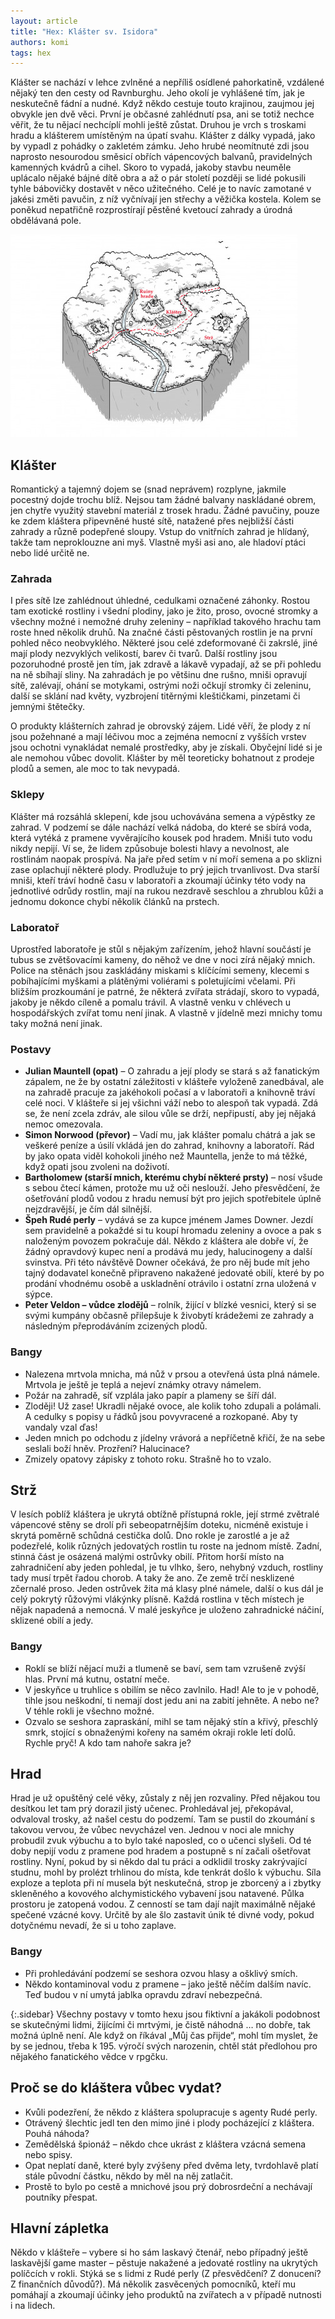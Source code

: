 ```yaml
---
layout: article
title: "Hex: Klášter sv. Isidora"
authors: komi
tags: hex
---
```


Klášter se nachází v lehce zvlněné a nepříliš osídlené pahorkatině, vzdálené nějaký ten den cesty od Ravnburghu. Jeho okolí je vyhlášené tím, jak je neskutečně fádní a nudné. Když někdo cestuje touto krajinou, zaujmou jej obvykle jen dvě věci. První je občasné zahlédnutí psa, ani se totiž nechce věřit, že tu nějací nechcíplí mohli ještě zůstat. Druhou je vrch s troskami hradu a klášterem umístěným na úpatí svahu. Klášter z dálky vypadá, jako by vypadl z pohádky o zakletém zámku. Jeho hrubé neomítnuté zdi jsou naprosto nesourodou směsicí obřích vápencových balvanů, pravidelných kamenných kvádrů a cihel. Skoro to vypadá, jakoby stavbu neuměle uplácalo nějaké bájné dítě obra a až o pár století později se lidé pokusili tyhle bábovičky dostavět v něco užitečného. Celé je to navíc zamotané v jakési změti pavučin, z níž vyčnívají jen střechy a věžička kostela. Kolem se poněkud nepatřičně rozprostírají pěstěné kvetoucí zahrady a úrodná obdělávaná pole.

![](komi-opt.jpg)

## Klášter

Romantický a tajemný dojem se (snad neprávem) rozplyne, jakmile pocestný dojde trochu blíž. Nejsou tam žádné balvany naskládané obrem, jen chytře využitý stavební materiál z trosek hradu. Žádné pavučiny, pouze ke zdem kláštera připevněné husté sítě, natažené přes nejbližší části zahrady a různě podepřené sloupy. Vstup do vnitřních zahrad je hlídaný, takže tam neproklouzne ani myš. Vlastně myši asi ano, ale hladoví ptáci nebo lidé určitě ne.

### Zahrada

I přes sítě lze zahlédnout úhledné, cedulkami označené záhonky. Rostou tam exotické rostliny i všední plodiny, jako je žito, proso, ovocné stromky a všechny možné i nemožné druhy zeleniny – například takového hrachu tam roste hned několik druhů. Na značné části pěstovaných rostlin je na první pohled něco neobvyklého. Některé jsou celé zdeformované či zakrslé, jiné mají plody nezvyklých velikostí, barev či tvarů. Další rostliny jsou pozoruhodné prostě jen tím, jak zdravě a lákavě vypadají, až se při pohledu na ně sbíhají sliny. Na zahradách je po většinu dne rušno, mniši opravují sítě, zalévají, ohání se motykami, ostrými noži očkují stromky či zeleninu, další se sklání nad květy, vyzbrojení titěrnými kleštičkami, pinzetami či jemnými štětečky.

O produkty klášterních zahrad je obrovský zájem. Lidé věří, že plody z ní jsou požehnané a mají léčivou moc a zejména nemocní z vyšších vrstev jsou ochotni vynakládat nemalé prostředky, aby je získali. Obyčejní lidé si je ale nemohou vůbec dovolit. Klášter by měl teoreticky bohatnout z prodeje plodů a semen, ale moc to tak nevypadá.

### Sklepy

Klášter má rozsáhlá sklepení, kde jsou uchovávána semena a výpěstky ze zahrad. V podzemí se dále nachází velká nádoba, do které se sbírá voda, která vytéká z pramene vyvěrajícího kousek pod hradem. Mniši tuto vodu nikdy nepijí. Ví se, že lidem způsobuje bolesti hlavy a nevolnost, ale rostlinám naopak prospívá. Na jaře před setím v ní moří semena a po sklizni zase oplachují některé plody. Prodlužuje to prý jejich trvanlivost. Dva starší mniši, kteří tráví hodně času v laboratoři a zkoumají účinky této vody na jednotlivé odrůdy rostlin, mají na rukou nezdravě seschlou a zhrublou kůži a jednomu dokonce chybí několik článků na prstech.

### Laboratoř

Uprostřed laboratoře je stůl s nějakým zařízením, jehož hlavní součástí je tubus se zvětšovacími kameny, do něhož ve dne v noci zírá nějaký mnich. Police na stěnách jsou zaskládány miskami s klíčícími semeny, klecemi s pobíhajícími myškami a plátěnými voliérami s poletujícími včelami. Při bližším prozkoumání je patrné, že některá zvířata strádají, skoro to vypadá, jakoby je někdo cíleně a pomalu trávil. A vlastně venku v chlévech u hospodářských zvířat tomu není jinak. A vlastně v jídelně mezi mnichy tomu taky možná není jinak.

### Postavy

- __Julian Mauntell (opat)__ – O zahradu a její plody se stará s až fanatickým zápalem, ne že by ostatní záležitosti v klášteře vyloženě zanedbával, ale na zahradě pracuje za jakéhokoli počasí a v laboratoři a knihovně tráví celé noci. V klášteře si jej všichni váží nebo to alespoň tak vypadá. Zdá se, že není zcela zdráv, ale silou vůle se drží, nepřipustí, aby jej nějaká nemoc omezovala.
- __Simon Norwood (převor)__ – Vadí mu, jak klášter pomalu chátrá a jak se veškeré peníze a úsilí vkládá jen do zahrad, knihovny a laboratoří. Rád by jako opata viděl kohokoli jiného než Mauntella, jenže to má těžké, když opati jsou zvoleni na doživotí.
- __Bartholomew (starší mnich, kterému chybí některé prsty)__ – nosí všude s sebou čtecí kámen, protože mu už oči neslouží. Jeho přesvědčení, že ošetřování plodů vodou z hradu nemusí být pro jejich spotřebitele úplně nejzdravější, je čím dál silnější.
- __Špeh Rudé perly__ – vydává se za kupce jménem James Downer. Jezdí sem pravidelně a pokaždé si tu koupí hromadu zeleniny a ovoce a pak s naloženým povozem pokračuje dál. Někdo z kláštera ale dobře ví, že žádný opravdový kupec není a prodává mu jedy, halucinogeny a další svinstva. Při této návštěvě Downer očekává, že pro něj bude mít jeho tajný dodavatel konečně připraveno nakažené jedovaté obilí, které by po prodání vhodnému osobě a uskladnění otrávilo i ostatní zrna uložená v sýpce.
- __Peter Veldon – vůdce zlodějů__ – rolník, žijící v blízké vesnici, který si se svými kumpány občasně přilepšuje k živobytí krádežemi ze zahrady a následným přeprodáváním zcizených plodů.

### Bangy

- Nalezena mrtvola mnicha, má nůž v prsou a otevřená ústa plná námele. Mrtvola je ještě je teplá a nejeví známky otravy námelem.
- Požár na zahradě, síť vzplála jako papír a plameny se šíří dál.
- Zloději! Už zase! Ukradli nějaké ovoce, ale kolik toho zdupali a polámali. A cedulky s popisy u řádků jsou povyvracené a rozkopané. Aby ty vandaly vzal ďas!
- Jeden mnich po odchodu z jídelny vrávorá a nepříčetně křičí, že na sebe seslali boží hněv. Prozření? Halucinace?
- Zmizely opatovy zápisky z tohoto roku. Strašně ho to vzalo.

## Strž

V lesích poblíž kláštera je ukrytá obtížně přístupná rokle, její strmé zvětralé vápencové stěny se drolí při sebeopatrnějším doteku, nicméně existuje i skrytá poměrně schůdná cestička dolů. Dno rokle je zarostlé a je až podezřelé, kolik různých jedovatých rostlin tu roste na jednom místě. Zadní, stinná část je osázená malými ostrůvky obilí. Přitom horší místo na zahradničení aby jeden pohledal, je tu vlhko, šero, nehybný vzduch, rostliny tady musí trpět řadou chorob. A taky že ano. Ze země trčí nesklizené zčernalé proso. Jeden ostrůvek žita má klasy plné námele, další o kus dál je celý pokrytý růžovými vlákýnky plísně. Každá rostlina v těch místech je nějak napadená a nemocná. V malé jeskyňce je uloženo zahradnické náčiní, sklizené obilí a jedy.

### Bangy

- Roklí se blíží nějací muži a tlumeně se baví, sem tam vzrušeně zvýší hlas. První má kutnu, ostatní meče.
- V jeskyňce u truhlice s obilím se něco zavlnilo. Had! Ale to je v pohodě, tihle jsou neškodní, ti nemají dost jedu ani na zabití jehněte. A nebo ne? V téhle rokli je všechno možné.
- Ozvalo se seshora zapraskání, mihl se tam nějaký stín a křivý, přeschlý smrk, stojící s obnaženými kořeny na samém okraji rokle letí dolů. Rychle pryč! A kdo tam nahoře sakra je?

## Hrad

Hrad je už opuštěný celé věky, zůstaly z něj jen rozvaliny. Před nějakou tou desítkou let tam prý dorazil jistý učenec. Prohledával jej, překopával, odvaloval trosky, až našel cestu do podzemí. Tam se pustil do zkoumání s takovou vervou, že vůbec nevycházel ven. Jednou v noci ale mnichy probudil zvuk výbuchu a to bylo také naposled, co o učenci slyšeli. Od té doby nepijí vodu z pramene pod hradem a postupně s ní začali ošetřovat rostliny. Nyní, pokud by si někdo dal tu práci a odklidil trosky zakrývající studnu, mohl by prolézt trhlinou do místa, kde tenkrát došlo k výbuchu. Síla exploze a teplota při ní musela být neskutečná, strop je zborcený a i zbytky skleněného a kovového alchymistického vybavení jsou natavené. Půlka prostoru je zatopená vodou. Z cenností se tam dají najít maximálně nějaké spečené vzácné kovy. Určitě by ale šlo zastavit únik té divné vody, pokud dotyčnému nevadí, že si u toho zaplave.

### Bangy

- Při prohledávání podzemí se seshora ozvou hlasy a ošklivý smích.
- Někdo kontaminoval vodu z pramene – jako ještě něčím dalším navíc. Teď budou v ní umytá jablka opravdu zdraví nebezpečná.

{:.sidebar}
Všechny postavy v tomto hexu jsou fiktivní a jakákoli podobnost se skutečnými lidmi, žijícími či mrtvými, je čistě náhodná … no dobře, tak možná úplně není. Ale když on říkával „Můj čas přijde“, mohl tím myslet, že by se jednou, třeba k 195. výročí svých narozenin, chtěl stát předlohou pro nějakého fanatického vědce v rpgčku.

## Proč se do kláštera vůbec vydat?

- Kvůli podezření, že někdo z kláštera spolupracuje s agenty Rudé perly.
- Otrávený šlechtic jedl ten den mimo jiné i plody pocházející z kláštera. Pouhá náhoda?
- Zemědělská špionáž – někdo chce ukrást z kláštera vzácná semena nebo spisy.
- Opat neplatí daně, které byly zvýšeny před dvěma lety, tvrdohlavě platí stále původní částku, někdo by měl na něj zatlačit.
- Prostě to bylo po cestě a mnichové jsou prý dobrosrdeční a nechávají poutníky přespat.

## Hlavní zápletka

Někdo v klášteře – vybere si ho sám laskavý čtenář, nebo případný ještě laskavější game master – pěstuje nakažené a jedovaté rostliny na ukrytých políčcích v rokli. Stýká se s lidmi z Rudé perly (Z přesvědčení? Z donucení? Z finančních důvodů?). Má několik zasvěcených pomocníků, kteří mu pomáhají a zkoumají účinky jeho produktů na zvířatech a v případě nutnosti i na lidech.
